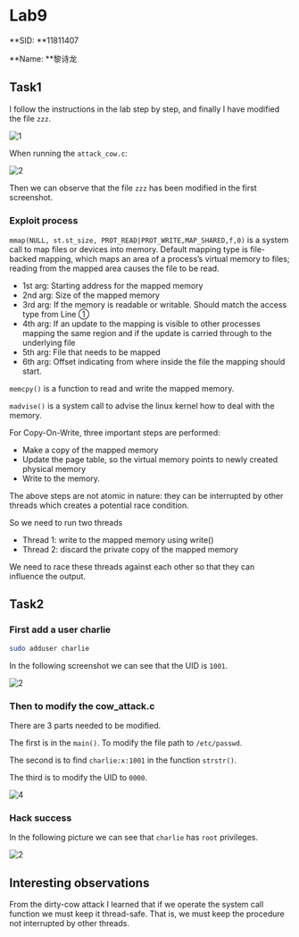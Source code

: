 # Lab9

**SID: **11811407

**Name: **黎诗龙

## Task1

I follow the instructions in the lab step by step, and finally I have modified the file `zzz`.

![1](C:\\Users\\Lori\\Desktop\\1.png)

When running the `attack_cow.c`:

![2](C:\Users\Lori\Desktop\5.png)

Then we can observe that the file `zzz` has been modified in the first screenshot.

### Exploit process

`mmap(NULL, st.st_size, PROT_READ|PROT_WRITE,MAP_SHARED,f,0)` is a system call to map files or devices into memory. Default mapping type is file-backed mapping, which maps an area of a process’s virtual memory to files; reading from the mapped area causes the file to be read.

- 1st arg: Starting address for the mapped memory
- 2nd arg: Size of the mapped memory
- 3rd arg: If the memory is readable or writable. Should match the access type
  from Line ①
- 4th arg: If an update to the mapping is visible to other processes mapping the same region and if the update is carried through to the underlying file
- 5th arg: File that needs to be mapped
- 6th arg: Offset indicating from where inside the file the mapping should start.

`memcpy()` is a function to read and write the mapped memory.

`madvise()` is a system call to advise the linux kernel how to deal with the memory.

For Copy-On-Write, three important steps are performed:

- Make a copy of the mapped memory
- Update the page table, so the virtual memory points to newly created physical memory 
- Write to the memory.

The above steps are not atomic in nature: they can be interrupted by other threads which creates a potential race condition.

So we need to run two threads

- Thread 1: write to the mapped memory using write()
- Thread 2: discard the private copy of the mapped memory

We need to race these threads against each other so that they can influence the output.

## Task2

### First add a user charlie

```bash
sudo adduser charlie
```

In the following screenshot we can see that the UID is `1001`.

![2](C:\Users\Lori\desktop\2.png)

### Then to modify the cow_attack.c

There are 3 parts needed to be modified.

The first is in the `main()`. To modify the file path to `/etc/passwd`.

The second is to find `charlie:x:1001` in the function `strstr()`.

The third is to modify the UID to `0000`.

![4](C:\Users\lori\Desktop\6.png)

### Hack success

In the following picture we can see that `charlie` has `root` privileges.

![2](C:\Users\Lori\Desktop\Course\ComputerScience\CS315\lab9\pictures\2.png)

## Interesting observations

From the dirty-cow attack I learned that if we operate the system call function we must keep it thread-safe. That is, we must keep the procedure not interrupted by other threads.